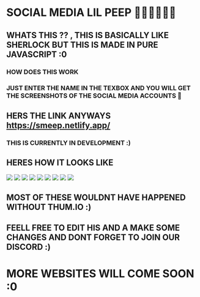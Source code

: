 # SOCIAL MEDIA LIL PEEP 🐱‍💻🐱‍💻✨✨
## WHATS THIS ?? , THIS IS BASICALLY LIKE SHERLOCK BUT THIS IS MADE IN PURE JAVASCRIPT :0
### HOW DOES THIS WORK 
### JUST ENTER THE NAME IN THE TEXBOX AND YOU WILL GET THE SCREENSHOTS OF THE SOCIAL MEDIA ACCOUNTS 💯
## HERS THE LINK ANYWAYS https://smeep.netlify.app/
### THIS IS CURRENTLY IN DEVELOPMENT :)
## HERES HOW IT LOOKS LIKE
<img src="https://media.discordapp.net/attachments/804946214184288286/819957768940290048/unknown.png?width=894&height=415">
<img src="https://media.discordapp.net/attachments/804946214184288286/819957908031930408/unknown.png?width=888&height=415">
<img src="https://media.discordapp.net/attachments/804946214184288286/819958028564562000/unknown.png?width=894&height=415">
<img src="https://media.discordapp.net/attachments/804946214184288286/819958125699661849/unknown.png?width=921&height=415">
<img src="https://media.discordapp.net/attachments/804946214184288286/819958233543606312/unknown.png?width=909&height=415">
<img src="https://media.discordapp.net/attachments/804946214184288286/819958353274077204/unknown.png?width=899&height=415">
<img src="https://media.discordapp.net/attachments/804946214184288286/819958496552288256/unknown.png?width=883&height=415">
<img src="https://media.discordapp.net/attachments/804946214184288286/819958586368720976/unknown.png?width=989&height=415">
<img src="https://media.discordapp.net/attachments/804946214184288286/819958696247033896/unknown.png?width=933&height=415">

## MOST OF THESE WOULDNT HAVE HAPPENED WITHOUT THUM.IO :)
## FEELL FREE TO EDIT HIS AND A MAKE SOME CHANGES AND DONT FORGET TO JOIN OUR DISCORD :)
# MORE WEBSITES WILL COME SOON :0
